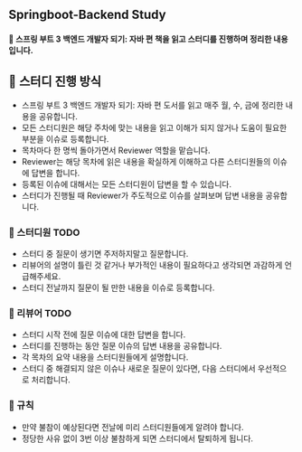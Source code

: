 ## Springboot-Backend Study
#### 📖 스프링 부트 3 백엔드 개발자 되기: 자바 편 책을 읽고 스터디를 진행하며 정리한 내용입니다.

## 🌈 스터디 진행 방식
- 스프링 부트 3 백엔드 개발자 되기: 자바 편 도서를 읽고 매주 월, 수, 금에 정리한 내용을 공유합니다.
- 모든 스터디원은 해당 주차에 맞는 내용을 읽고 이해가 되지 않거나 도움이 필요한 부분을 이슈로 등록합니다.
- 목차마다 한 명씩 돌아가면서 Reviewer 역할을 맡습니다.
- Reviewer는 해당 목차에 읽은 내용을 확실하게 이해하고 다른 스터디원들의 이슈에 답변을 합니다.
- 등록된 이슈에 대해서는 모든 스터디원이 답변을 할 수 있습니다.
- 스터디가 진행될 때 Reviewer가 주도적으로 이슈를 살펴보며 답변 내용을 공유합니다.

### 📝 스터디원 TODO
- 스터디 중 질문이 생기면 주저하지말고 질문합니다.
- 리뷰어의 설명이 틀린 것 같거나 부가적인 내용이 필요하다고 생각되면 과감하게 언급해주세요.
- 스터디 전날까지 질문이 될 만한 내용을 이슈로 등록합니다.

### 📝 리뷰어 TODO
- 스터디 시작 전에 질문 이슈에 대한 답변을 합니다.
- 스터디를 진행하는 동안 질문 이슈의 답변 내용을 공유합니다.
- 각 목차의 요약 내용을 스터디원들에게 설명합니다.
- 스터디 중 해결되지 않은 이슈나 새로운 질문이 있다면, 다음 스터디에서 우선적으로 처리합니다.

### 📌 규칙
- 만약 불참이 예상된다면 전날에 미리 스터디원들에게 알려야 합니다.
- 정당한 사유 없이 3번 이상 불참하게 되면 스터디에서 탈퇴하게 됩니다.
